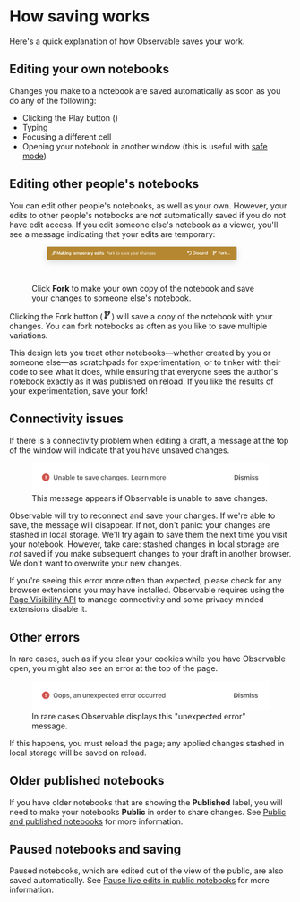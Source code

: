 # How saving works

Here's a quick explanation of how Observable saves your work.

## Editing your own notebooks

Changes you make to a notebook are saved automatically as soon as you do any of the following:
- Clicking the Play button (<Icon name="playButton" />)
- Typing <Keys set="Shift-Enter" />
- Focusing a different cell
- Opening your notebook in another window (this is useful with [safe mode](/debugging/safe-mode))

## Editing other people's notebooks

You can edit other people's notebooks, as well as your own. However, your edits to other people's notebooks are *not* automatically saved if you do not have edit access. If you edit someone else's notebook as a viewer, you'll see a message indicating that your edits are temporary:

<figure>
  <img
    style="border-radius:2px;box-shadow:0 4px 12px rgba(0,0,0,0.15), 0 0 0 1px rgba(0, 0, 0, 0.1);margin-left:27px;margin-bottom:40px;max-width:80%;"
    src="./assets/makingTempEdits.png" alt="Alert banner informing users that the are 'Making temporary changes' with an option to Fork the notebook if they want to make a saved copy."
  />
  <figcaption>Click <b>Fork</b> to make your own copy of the notebook and save your changes to someone else's notebook.</figcaption>
</figure>

Clicking the Fork button (<svg style="display: inline !important;" viewBox="0 0 16 16" fill="none" stroke="currentColor" stroke-width="1.5" stroke-linecap="round" stroke-linejoin="round" width="16" height="16" class="w1 h1 mr1-ns"><g><circle cx="5" cy="12.5" r="1.5"></circle><circle cx="5" cy="3.5" r="1.5"></circle><circle cx="11" cy="3.5" r="1.5"></circle><path d="M5 10.5V5"></path><path d="M5 8h3.995C10.332 8 11 7 11 5"></path></g></svg>) will save a copy of the notebook with your changes. You can fork notebooks as often as you like to save multiple variations.

This design lets you treat other notebooks—whether created by you or someone else—as scratchpads for experimentation, or to tinker with their code to see what it does, while ensuring that everyone sees the author's notebook exactly as it was published on reload. If you like the results of your experimentation, save your fork!

## Connectivity issues

If there is a connectivity problem when editing a draft, a message at the top of the window will indicate that you have unsaved changes.

<figure>
  <img
    class="screenshot w-70"
    src="./assets/unableSaveChanges.png" alt="Warning message alerting a user that Observable is 'Unable to save changes' for example when experiencing an internet connectivity issue."
  />
  <figcaption>This message appears if Observable is unable to save changes.</figcaption>
</figure>

Observable will try to reconnect and save your changes. If we're able to save, the message will disappear. If not, don't panic: your changes are stashed in local storage. We'll try again to save them the next time you visit your notebook. However, take care: stashed changes in local storage are *not* saved if you make subsequent changes to your draft in another browser. We don't want to overwrite your new changes.

If you're seeing this error more often than expected, please check for any browser extensions you may have installed. Observable requires using the [Page Visibility API](https://developer.mozilla.org/en-US/docs/Web/API/Page_Visibility_API) to manage connectivity and some privacy-minded extensions disable it.

## Other errors

In rare cases, such as if you clear your cookies while you have Observable open, you might also see an error at the top of the page. 

<figure>
  <img
    class="screenshot w-70"
    src="./assets/unexpectedError.png" alt="Warning message reading 'Oops, an unexpected error message occured."
  />
  <figcaption>In rare cases Observable displays this "unexpected error" message.</figcaption>
</figure>

If this happens, you must reload the page; any applied changes stashed in local storage will be saved on reload.

## Older published notebooks

If you have older notebooks that are showing the **Published** label, you will need to make your notebooks **Public** in order to share changes. See [Public and published notebooks](https://observablehq.com/@observablehq/public-and-published-notebooks?collection=@observablehq/editing-publishing-collaborating) for more information.

## Paused notebooks and saving

Paused notebooks, which are edited out of the view of the public, are also saved automatically. See [Pause live edits in public notebooks](/collaboration/pause-live-edits) for more information.